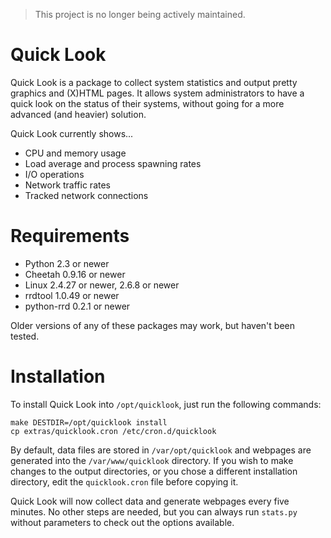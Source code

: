 > This project is no longer being actively maintained.

Quick Look
==========

Quick Look is a package to collect system statistics and output pretty graphics
and (X)HTML pages. It allows system administrators to have a quick look on the
status of their systems, without going for a more advanced (and heavier)
solution.

Quick Look currently shows...

  * CPU and memory usage
  * Load average and process spawning rates
  * I/O operations
  * Network traffic rates
  * Tracked network connections


Requirements
============

  * Python 2.3 or newer
  * Cheetah 0.9.16 or newer
  * Linux 2.4.27 or newer, 2.6.8 or newer
  * rrdtool 1.0.49 or newer
  * python-rrd 0.2.1 or newer

Older versions of any of these packages may work, but haven't been tested.


Installation
============

To install Quick Look into `/opt/quicklook`, just run the following commands:

    make DESTDIR=/opt/quicklook install
    cp extras/quicklook.cron /etc/cron.d/quicklook

By default, data files are stored in `/var/opt/quicklook` and webpages are
generated into the `/var/www/quicklook` directory. If you wish to make changes
to the output directories, or you chose a different installation directory, edit
the `quicklook.cron` file before copying it.

Quick Look will now collect data and generate webpages every five minutes. No
other steps are needed, but you can always run `stats.py` without parameters to
check out the options available.
